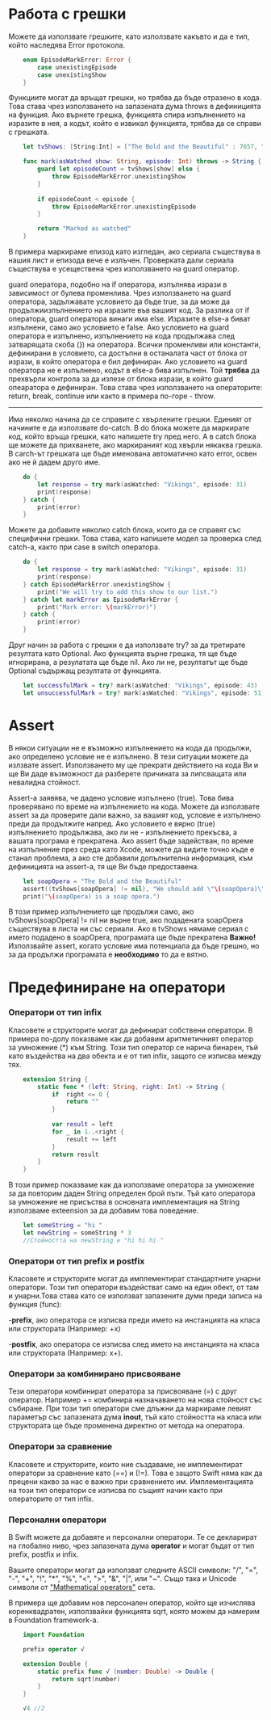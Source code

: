# Работа с грешки

Можете да използвате грешките, като използвате какъвто и да е тип, който наследява Error протокола.

```swift
    enum EpisodeMarkError: Error {
    	case unexistingEpisode
		case unexistingShow
	}
```

Функциите могат да връщат грешки, но трябва да бъде отразено в кода. Това става чрез използването на запазената дума throws в дефиницията на функция. Ако върнете грешка, функцията спира изпълнението на изразите в нея, а кодът, който е извикал функцията, трябва да се справи с грешката.

```swift
	let tvShows: [String:Int] = ["The Bold and the Beautiful" : 7657, "Vikings" : 50, "Black Sails" : 38]

    func mark(asWatched show: String, episode: Int) throws -> String {
		guard let episodeCount = tvShows[show] else {
			throw EpisodeMarkError.unexistingShow
		}
 
		if episodeCount < episode {
			throw EpisodeMarkError.unexistingEpisode
		}

		return "Marked as watched"
	}
```

В примера маркираме епизод като изгледан, ако сериала съществува в нашия лист и епизода вече е излъчен. Проверката дали сериала съществува е усеществена чрез използването на guard оператор.

guard оператора, подобно на if оператора, изпълнява изрази в зависимост от булева променлива. Чрез използването на guard оператора, задължавате условието да бъде true, за да може да продължиизпълнението на изразите във вашият код. За разлика от if оператора, guard оператора винаги има else. Изразите в else-a биват изпълнени, само ако условието е false.
Ако условието на guard оператора е изпълнено, изпълнението на кода продължава след затварящата скоба (}) на оператора. Всички променливи или константи, дефинирани в условието, са достъпни в останалата част от блока от изрази, в който оператора е бил дефиниран.
Ако условието на guard оператора не е изпълнено, кодът в else-a бива изпълнен. Той **трябва** да прехвърли контрола за да излезе от блока изрази, в който guard опеаратора е дефиниран. Това става чрез използването на операторите: return, break, continue или както в примера по-горе - throw.

-----

Има няколко начина да се справите с хвърлените грешки. Единият от начините е да използвате do-catch. В do блока можете да маркирате код, който връща грешки, като напишете try пред него. А в catch блока ще можете да прихванете, ако маркираният код хвърли някаква грешка. В carch-ът грешката ще бъде именована автоматично като error, освен ако не й дадем друго име.

```swift
	do {
		let response = try mark(asWatched: "Vikings", episode: 31)
		print(response)
	} catch {
		print(error)
	}
```

Можете да добавите няколко catch блока, които да се справят със специфични грешки. Това става, като напишете модел за проверка след catch-a, както при case в switch оператора.

```swift
	do {
		let response = try mark(asWatched: "Vikings", episode: 31)
		print(response)
	} catch EpisodeMarkError.unexistingShow {
		print("We will try to add this show to our list.")
	} catch let markError as EpisodeMarkError {
		print("Mark error: \(markError)")
	} catch {
		print(error)
	}
```

Друг начин за работа с грешки е да използвате try? за да третирате резултата като Optional. Ако функцията върне грешка, тя ще бъде игнорирана, а резулатата ще бъде nil. Ако ли не, резултатът ще бъде Optional съдържащ резултата от функцията.

```swift
	let successfulMark = try? mark(asWatched: "Vikings", episode: 43)
	let unsuccessfulMark = try? mark(asWatched: "Vikings", episode: 51)
```

# Assert

В някои ситуации не е възможно изпълнението на кода да продължи, ако определено условие не е изпълнено. В тези ситуации можете да излзвате assert. Използването му ще прекрати действието на кода Ви и ще Ви даде възможност да разберете причината за липсващата или невалидна стойност.

Assert-a заявява, че дадено условие изпълнено (true). Това бива проверявано по време на изпълнението на кода. Можете да използвате assert за да проверите дали важно, за вашият код, условие е изпълнено преди да продължите напред. Ако условието е вярно (true) изпълнението продължава, ако ли не - изпълнението прекъсва, а вашата програма е прекратена.
Ако assert бъде задействан, по време на изпълнение през среда като Xcode, можете да видите точно къде е станал проблема, а ако сте добавили допълнителна информация, към дефиницията на assert-a, тя ще Ви бъде предоставена.

```swift
	let soapOpera = "The Bold and the Beautiful"
	assert((tvShows[soapOpera] != nil), "We should add \"\(soapOpera)\"")
	print("\(soapOpera) is a soap opera.")
```

В този пример изпълнението ще продължи само, ако tvShows[soapOpera] != nil ни върне true, ако подадената soapOpera съществува в листа ни със сериали. Ако в tvShows нямаме сериал с името подадено в soapOpera, програмата ще бъде прекратена
**Важно!** Използвайте assert, когато условие има потенциала да бъде грешно, но за да продължи програмата е **необходимо** то да е вятно.


# Предефиниране на оператори

### Оператори от тип infix
Класовете и структорите могат да дефинират собствени оператори.
В примера по-долу показваме как да добавим аритметичният оператор за умножение (*) към String. Този тип оператор се нарича бинарен, тъй като въздейства на два обекта и е от тип infix, защото се изписва между тях.

```swift
    extension String {
        static func * (left: String, right: Int) -> String {
            if  right <= 0 {
                return ""
            }
            
            var result = left
            for _ in 1..<right {
                result += left
            }
            return result
        }
    }
```
    
В този пример показваме как да използваме оператора за умножение за да повторим даден String определен брой пъти. Тъй като оператора за умножение не присъства в основната имплементация на String използваме exteension за да добавим това поведение.

```swift
    let someString = "hi "
    let newString = someString * 3
    //Стойността на newString е "hi hi hi "
```
    
### Оператори от тип prefix и postfix

Класовете и структорите могат да имплементират стандартните унарни оператори. Този тип оператори въздействат само на един обект, от там и унарни.Това става като се използват запазените думи преди записа на функция (func): 

-**prefix**, ако оператора се изписва преди името на инстанцията на класа или структората (Например: +x) 

-**postfix**, ако оператора се изписва след името на инстанцията на класа или структората (Например: x+).

### Оператори за комбинирано присвояване

Тези оператори комбинират оператора за присвояване (=) с друг оператор. Например += комбинира назначаването на нова стойност със събиране. При този тип оператори сме длъжни да маркираме левият параметър със запазената дума **inout**, тъй като стойността на класа или структората ще бъде променена директно от метода на оператора.

### Оператори за сравнение

Класовете и структорите, които ние създаваме, не имплементират оператори за сравнение като (==) и (!=). Това е защото Swift няма как да прецени какво за нас е важно при сравнението им. 
Имплементацията на този тип оператори се изписва по същият начин както при операторите от тип infix.

### Персонални оператори

В Swift можете да добавяте и персонални оператори. Те се декларират на глобално ниво, чрез запазената дума **operator** и могат бъдат от тип prefix, postfix и infix.

Вашите оператори могат да използват следните ASCII символи: "/", "=", "-", "+", "!", "*", "%", "<", ">", "&", "|", или "~". Също така и Unicode символи от ["Mathematical operators"](https://en.wikipedia.org/wiki/Mathematical_Operators) сета.

В примера ще добавим нов персонален оператор, който ще изчислява коренквадратен, използвайки функцията sqrt, която можем да намерим в Foundation framework-a.

```swift
    import Foundation

    prefix operator √

    extension Double {
        static prefix func √ (number: Double) -> Double {
            return sqrt(number)
        }
    }

    √4 //2
```
